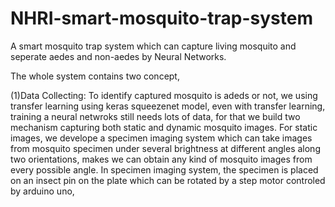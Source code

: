# NHRI-smart-mosquito-trap-system
A smart mosquito trap system which can capture living mosquito and seperate aedes and non-aedes by Neural Networks.

The whole system contains two concept,

(1)Data Collecting: To identify captured mosquito is adeds or not, we using transfer learning using keras squeezenet model, even with transfer learning, training a neural netwroks still needs lots of data, for that we build two mechanism capturing both static and dynamic mosquito images. For static images, we develope a specimen imaging system which can take images from mosquito specimen under several brightness at different angles along two orientations, makes we can obtain any kind of mosquito images from every possible angle. In specimen imaging system, the specimen is placed on an insect pin on the plate which can be rotated by a step motor controled by arduino uno, 
